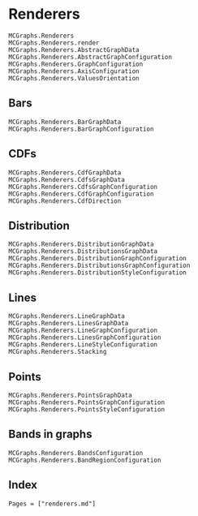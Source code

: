 # Renderers

```@docs
MCGraphs.Renderers
MCGraphs.Renderers.render
MCGraphs.Renderers.AbstractGraphData
MCGraphs.Renderers.AbstractGraphConfiguration
MCGraphs.Renderers.GraphConfiguration
MCGraphs.Renderers.AxisConfiguration
MCGraphs.Renderers.ValuesOrientation
```

## Bars

```@docs
MCGraphs.Renderers.BarGraphData
MCGraphs.Renderers.BarGraphConfiguration
```

## CDFs

```@docs
MCGraphs.Renderers.CdfGraphData
MCGraphs.Renderers.CdfsGraphData
MCGraphs.Renderers.CdfsGraphConfiguration
MCGraphs.Renderers.CdfGraphConfiguration
MCGraphs.Renderers.CdfDirection
```

## Distribution

```@docs
MCGraphs.Renderers.DistributionGraphData
MCGraphs.Renderers.DistributionsGraphData
MCGraphs.Renderers.DistributionGraphConfiguration
MCGraphs.Renderers.DistributionsGraphConfiguration
MCGraphs.Renderers.DistributionStyleConfiguration
```

## Lines

```@docs
MCGraphs.Renderers.LineGraphData
MCGraphs.Renderers.LinesGraphData
MCGraphs.Renderers.LineGraphConfiguration
MCGraphs.Renderers.LinesGraphConfiguration
MCGraphs.Renderers.LineStyleConfiguration
MCGraphs.Renderers.Stacking
```

## Points

```@docs
MCGraphs.Renderers.PointsGraphData
MCGraphs.Renderers.PointsGraphConfiguration
MCGraphs.Renderers.PointsStyleConfiguration
```

## Bands in graphs

```@docs
MCGraphs.Renderers.BandsConfiguration
MCGraphs.Renderers.BandRegionConfiguration
```

## Index

```@index
Pages = ["renderers.md"]
```
